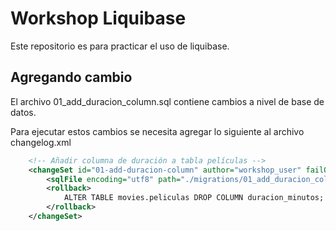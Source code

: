 # Workshop Liquibase

Este repositorio es para practicar el uso de liquibase.

## Agregando cambio

El archivo 01_add_duracion_column.sql contiene cambios a nivel de base de datos.

Para ejecutar estos cambios se necesita agregar lo siguiente al archivo changelog.xml

```xml
    <!-- Añadir columna de duración a tabla películas -->
    <changeSet id="01-add-duracion-column" author="workshop_user" failOnError="false">
        <sqlFile encoding="utf8" path="./migrations/01_add_duracion_column.sql"/>
        <rollback>
            ALTER TABLE movies.peliculas DROP COLUMN duracion_minutos;
        </rollback>
    </changeSet>
```
